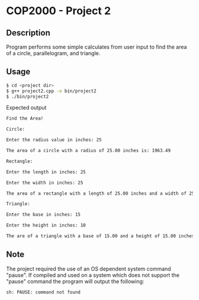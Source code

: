 # COP2000 - Project 2

## Description
Program performs some simple calculates from user input to find
the area of a circle, parallelogram, and triangle.

## Usage

```bash
$ cd <project dir>
$ g++ project2.cpp -o bin/project2
$ ./bin/project2
```
Expected output
```bash
Find the Area!

Circle:

Enter the radius value in inches: 25

The area of a circle with a radius of 25.00 inches is: 1963.49

Rectangle:

Enter the length in inches: 25

Enter the width in inches: 25

The area of a rectangle with a length of 25.00 inches and a width of 25.00 is: 625.00

Triangle:

Enter the base in inches: 15

Enter the height in inches: 10

The are of a triangle with a base of 15.00 and a height of 15.00 inches is: 75.00
```
## Note
The project required the use of an OS dependent system command "pause".
If compiled and used on a system which does not support the "pause" command
the program will output the following:
```bash
sh: PAUSE: command not found
```